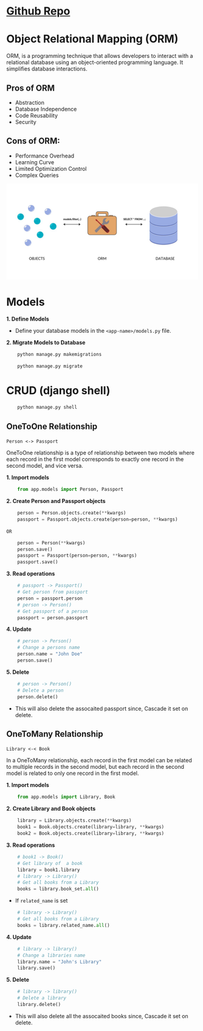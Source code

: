 # [Github Repo](https://github.com/mohank6/django-models/tree/dev)
# Object Relational Mapping (ORM)

ORM, is a programming technique that allows developers to interact with a relational database using an object-oriented programming language. It simplifies database interactions.

## Pros of ORM

- Abstraction
- Database Independence
- Code Reusability
- Security

## Cons of ORM:

- Performance Overhead
- Learning Curve
- Limited Optimization Control
- Complex Queries

![](./images/orm.jpg)

# Models
**1. Define Models**
- Define your database models in the `<app-name>/models.py` file.

**2. Migrate Models to Database**
```bash
    python manage.py makemigrations
```
```bash
    python manage.py migrate
```

# CRUD (django shell)

```bash
    python manage.py shell
```

## OneToOne Relationship
`Person <-> Passport`

OneToOne relationship is a type of relationship between two models where each record in the first model corresponds to exactly one record in the second model, and vice versa.

**1. Import models**
```python
    from app.models import Person, Passport
```
**2. Create Person and Passport objects**
```python 
    person = Person.objects.create(**kwargs)
    passport = Passport.objects.create(person=person, **kwargs)
``` 
`OR`   
```python 
    person = Person(**kwargs)
    person.save()
    passport = Passport(person=person, **kwargs)
    passport.save()
```    
**3. Read operations**
```python
    # passport -> Passport()
    # Get person from passport
    person = passport.person
    # person -> Person()
    # Get passport of a person
    passport = person.passport
```

**4. Update**
```python
    # person -> Person()
    # Change a persons name
    person.name = "John Doe"
    person.save()
```

**5. Delete**
```python
    # person -> Person()
    # Delete a person
    person.delete()
```
- This will also delete the assocaited passport since, Cascade it set on delete.

## OneToMany Relationship
`Library <-< Book`

In a OneToMany relationship,  each record in the first model can be related to multiple records in the second model, but each record in the second model is related to only one record in the first model.

**1. Import models**
```python
    from app.models import Library, Book
```
**2. Create Library and Book objects**
```python 
    library = Library.objects.create(**kwargs)
    book1 = Book.objects.create(library=library, **kwargs)
    book2 = Book.objects.create(library=library, **kwargs)
``` 
**3. Read operations**
```python
    # book1 -> Book()
    # Get library of  a book
    library = book1.library
    # library -> Library()
    # Get all books from a Library
    books = library.book_set.all()
```
- If `related_name` is set
```python
    # library -> Library()
    # Get all books from a Library
    books = library.related_name.all()
```

**4. Update**
```python
    # library -> library()
    # Change a libraries name
    library.name = "John's Library"
    library.save()
```

**5. Delete**
```python
    # library -> library()
    # Delete a library
    library.delete()
```
- This will also delete all  the assocaited books since, Cascade it set on delete.